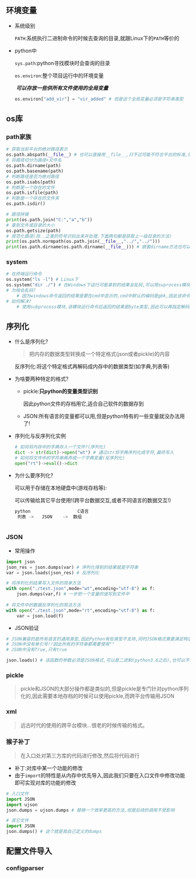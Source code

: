 ## 环境变量

+ 系统级别

  `PATH`:系统执行二进制命令的时候去查询的目录,就跟Linux下的`PATH`等价的

+ python中

  `sys.path`:python寻找模块时会查询的目录

  `os.environ`:整个项目运行中的环境变量

  ​	***可以存放一些供所有文件使用的全局变量***

  ```python
  os.environ["add_vir"] = "vir_added" # 但是这个全局变量必须是字符串类型
  ```

## os库

### path家族

```python
# 获取当前平台的绝对路径表示
os.path.abspath(__file__) # 也可以直接用__file__,只不过可能不符合平台的标准,但是能用
# 将路径切分为路径+文件名
os.path.dirname(path)
os.path.basename(path)
# 判断路径是否为绝对路径
os.path.isabs(path) 
# 判断是一个存在的文件
os.path.isfile(path)
# 判断是一个存在的文件夹
os.path.isdir()

# 路径拼接
print(os.path.join("C:","a","b"))
# 拿到文件或目录的大小
os.path.getsize(path)
# 规范化路径(将..之类的符号识别出来并处理,下面两句都是获取上一级目录的方法)
print(os.path.normpath(os.path.join(__file__,"../","../")))
print(os.path.dirname(os.path.dirname(__file__))) # 嵌套dirname方法也可以做到
```

### system

```python
# 在终端运行命令
os.system("ls -l") # Linux下
os.system("dir ./") # 在Windows下运行可能拿到的结果会乱码,可以用suprocess模块进行替代
# 为啥会乱码?
	# 因为windows命令返回的结果是要在cmd中显示的,cmd中默认的编码是gbk,因此该命令返回的结果也是gbk,但是我们的pychram等终端默认的是utf-8的编码,因此直接乱码
# 如何解决?
	# 使用subprocess模块,该模块运行命令后返回的结果是byte类型,因此可以再指定解码的格式!
```

## 序列化

+ 什么是序列化?

  > 把内存的数据类型转换成一个特定格式(json或者pickle)的内容

  反序列化:将这个特定格式再解码成内存中的数据类型(如字典,列表等)

+ 为啥要两种特定的格式?

  + pickle:**只python的变量类型识别**

    因此python文件的存档用它,适合自己软件的数据存到

  + JSON:所有语言的变量都可以用,但是python特有的一些变量就没办法用了!

+ 序列化与反序列化实例

  ```python
  # 如何将内存中的字典存入一个文件?(序列化)
  dict -> str(dict)->open("wt") # 通过str将字典序列化成字符,最终写入
  # 如何将文件中的字符串再弄成一个字典变量(反序列化)
  open("rt")->eval()->dict
  ```

+ 为什么要序列化?

  可以用于存储在本地硬盘中(游戏存档等):

  可以传输给其它平台使用!(跨平台数据交互,或者不同语言的数据交互!)

  ```python
  python				  C语言
   列表 ->   JSON    ->  数组
     
  ```

### JSON

+ 常用操作

```python
import json
json_res = json.dumps(var) # 序列化得到的结果就是字符串
var = json.loads(json_res) # 反序列化

# 将序列化的结果写入文件的简单方法
with open("./test.json",mode="wt",encoding="utf-8") as f:
    json.dumps(var,f) # 一步把一个变量的值写到文件中
    
# 将文件中的数据反序列化的简洁方法
with open("./test.json",mode="rt",encoding="utf-8") as f:
    var = json.load(f)
```

+ JSON验证

```python
# JSON兼容的是所有语言的通用类型,因此Python有些类型不支持,同时JSON格式需要满足特定的东西
# JSON中没有单引号!!因此所有的字符串都需要使用""
# JSON中没有True,只有true

json.loads() # 该函数的参数必须是JSON格式,可以是二进制(python3.6之后),也可以不是
```

### pickle

> pickle和JSON的大部分操作都是类似的,但是pickle是专门针对python序列化的,因此需要本地存档的时候可以使用pickle,而跨平台传输用JSON

### xml

> 远古时代的使用的跨平台模块…很老的时候传输的格式。

### 猴子补丁

> 在入口处对第三方库的代码进行修改,然后将代码进行

+ 补丁:对库中某一个功能的修改
+ 由于`import`的特性是从内存中优先导入,因此我们只要在入口文件中修改功能即可实现对库的功能的修改

```python
# 入口文件
import JSON 
import ujson
json.dumps = ujson.dumps # 替换一个效率更高的方法,但是后续的调用不受影响

# 其它文件
import JSON 
json.dumps() # 这个就是我自己定义的dumps
```

## 配置文件导入

### configparser

